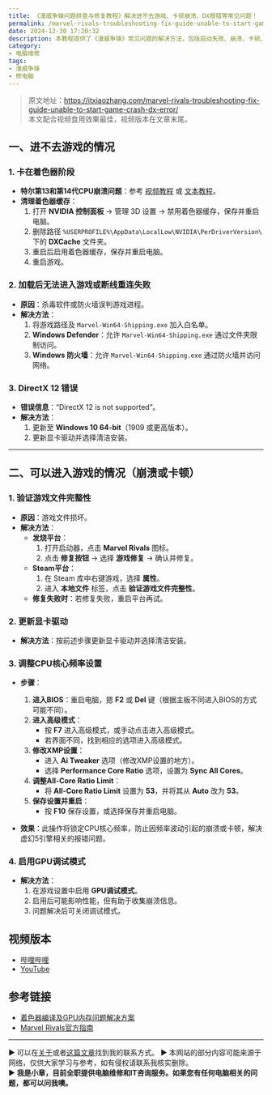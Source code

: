 ```yaml
---
title: 《漫威争锋问题排查与修复教程》解决进不去游戏、卡顿崩溃、DX报错等常见问题！
permalink: /marvel-rivals-troubleshooting-fix-guide-unable-to-start-game-crash-dx-error/
date: 2024-12-30 17:20:32
description: 本教程提供了《漫威争锋》常见问题的解决方法，包括启动失败、崩溃、卡顿、DX报错等。内容涉及清理着色器缓存、修复游戏文件、更新显卡驱动以及调整防火墙和杀毒软件设置，帮助提升游戏稳定性与流畅度。
category:
- 电脑维修
tags:
- 漫威争锋
- 修电脑
---
```


> 原文地址：<https://itxiaozhang.com/marvel-rivals-troubleshooting-fix-guide-unable-to-start-game-crash-dx-error/>  
> 本文配合视频食用效果最佳，视频版本在文章末尾。


## 一、进不去游戏的情况

### 1. **卡在着色器阶段**
- **特尔第13和第14代CPU崩溃问题**：参考 [视频教程](https://www.bilibili.com/video/BV12pq8YFE9Q) 或 [文本教程](https://itxiaozhang.com/marvel-rivals-shader-compilation-gpu-memory-issue/)。
- **清理着色器缓存**：
  1. 打开 **NVIDIA 控制面板** → 管理 3D 设置 → 禁用着色器缓存，保存并重启电脑。
  2. 删除路径 `%USERPROFILE%\AppData\LocalLow\NVIDIA\PerDriverVersion\` 下的 **DXCache** 文件夹。
  3. 重启后启用着色器缓存，保存并重启电脑。
  4. 重启游戏。

### 2. **加载后无法进入游戏或断线重连失败**
- **原因**：杀毒软件或防火墙误判游戏进程。
- **解决方法**：
  1. 将游戏路径及 `Marvel-Win64-Shipping.exe` 加入白名单。
  2. **Windows Defender**：允许 `Marvel-Win64-Shipping.exe` 通过文件夹限制访问。
  3. **Windows 防火墙**：允许 `Marvel-Win64-Shipping.exe` 通过防火墙并访问网络。

### 3. **DirectX 12 错误**
- **错误信息**：“DirectX 12 is not supported”。
- **解决方法**：
  1. 更新至 **Windows 10 64-bit**（1909 或更高版本）。
  2. 更新显卡驱动并选择清洁安装。

---

## 二、可以进入游戏的情况（崩溃或卡顿）

### 1. **验证游戏文件完整性**
- **原因**：游戏文件损坏。
- **解决方法**：
  - **发烧平台**：
    1. 打开启动器，点击 **Marvel Rivals** 图标。
    2. 点击 **修复按钮** → 选择 **游戏修复** → 确认并修复。
  - **Steam平台**：
    1. 在 Steam 库中右键游戏，选择 **属性**。
    2. 进入 **本地文件** 标签，点击 **验证游戏文件完整性**。
  - **修复失败时**：若修复失败，重启平台再试。

### 2. **更新显卡驱动**
- **解决方法**：按前述步骤更新显卡驱动并选择清洁安装。

### 3. **调整CPU核心频率设置**
- **步骤**：
  1. **进入BIOS**：重启电脑，摁 **F2** 或 **Del** 键（根据主板不同进入BIOS的方式可能不同）。
  2. **进入高级模式**：
     - 按 **F7** 进入高级模式，或手动点击进入高级模式。
     - 若界面不同，找到相应的选项进入高级模式。
  3. **修改XMP设置**：
     - 进入 **Ai Tweaker** 选项（修改XMP设置的地方）。
     - 选择 **Performance Core Ratio** 选项，设置为 **Sync All Cores**。
  4. **调整All-Core Ratio Limit**：
     - 将 **All-Core Ratio Limit** 设置为 **53**，并将其从 **Auto** 改为 **53**。
  5. **保存设置并重启**：
     - 按 **F10** 保存设置，或选择保存并重启电脑。

- **效果**：此操作将锁定CPU核心频率，防止因频率波动引起的崩溃或卡顿，解决虚幻5引擎相关的报错问题。

### 4. **启用GPU调试模式**
- **解决方法**：
  1. 在游戏设置中启用 **GPU调试模式**。
  2. 启用后可能影响性能，但有助于收集崩溃信息。
  3. 问题解决后可关闭调试模式。



## 视频版本

- [哔哩哔哩](https://space.bilibili.com/3546607630944387)
- [YouTube](https://www.youtube.com/@itxiaozhang)

## 参考链接

- [着色器编译及GPU内存问题解决方案](https://itxiaozhang.com/marvel-rivals-shader-compilation-gpu-memory-issue/)
- [Marvel Rivals官方指南](https://marvelrivals.163.com/guide/)

---
▶ 可以在[关于](https://itxiaozhang.com/about/)或者[这篇文章](https://itxiaozhang.com/about-computer-repair-services-with-me/)找到我的联系方式。
▶ 本网站的部分内容可能来源于网络，仅供大家学习与参考，如有侵权请联系我核实删除。  
▶ **我是小章，目前全职提供电脑维修和IT咨询服务。如果您有任何电脑相关的问题，都可以问我噢。**  
